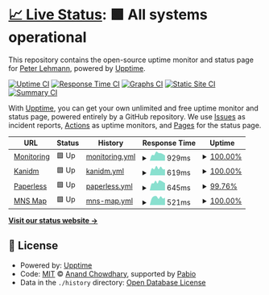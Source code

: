# [📈 Live Status](https://peterablehmann.github.io/upptime): <!--live status--> **🟩 All systems operational**

This repository contains the open-source uptime monitor and status page for [Peter Lehmann](https://peterablehmann.github.io/upptime), powered by [Upptime](https://github.com/upptime/upptime).

[![Uptime CI](https://github.com/peterablehmann/upptime/workflows/Uptime%20CI/badge.svg)](https://github.com/peterablehmann/upptime/actions?query=workflow%3A%22Uptime+CI%22)
[![Response Time CI](https://github.com/peterablehmann/upptime/workflows/Response%20Time%20CI/badge.svg)](https://github.com/peterablehmann/upptime/actions?query=workflow%3A%22Response+Time+CI%22)
[![Graphs CI](https://github.com/peterablehmann/upptime/workflows/Graphs%20CI/badge.svg)](https://github.com/peterablehmann/upptime/actions?query=workflow%3A%22Graphs+CI%22)
[![Static Site CI](https://github.com/peterablehmann/upptime/workflows/Static%20Site%20CI/badge.svg)](https://github.com/peterablehmann/upptime/actions?query=workflow%3A%22Static+Site+CI%22)
[![Summary CI](https://github.com/peterablehmann/upptime/workflows/Summary%20CI/badge.svg)](https://github.com/peterablehmann/upptime/actions?query=workflow%3A%22Summary+CI%22)

With [Upptime](https://upptime.js.org), you can get your own unlimited and free uptime monitor and status page, powered entirely by a GitHub repository. We use [Issues](https://github.com/peterablehmann/upptime/issues) as incident reports, [Actions](https://github.com/peterablehmann/upptime/actions) as uptime monitors, and [Pages](https://peterablehmann.github.io/upptime) for the status page.

<!--start: status pages-->
<!-- This summary is generated by Upptime (https://github.com/upptime/upptime) -->
<!-- Do not edit this manually, your changes will be overwritten -->
<!-- prettier-ignore -->
| URL | Status | History | Response Time | Uptime |
| --- | ------ | ------- | ------------- | ------ |
| <img alt="" src="https://icons.duckduckgo.com/ip3/monitoring.xnee.net.ico" height="13"> [Monitoring](https://monitoring.xnee.net) | 🟩 Up | [monitoring.yml](https://github.com/peterablehmann/upptime/commits/HEAD/history/monitoring.yml) | <details><summary><img alt="Response time graph" src="./graphs/monitoring/response-time-week.png" height="20"> 929ms</summary><br><a href="https://upptime.xnee.net/history/monitoring"><img alt="Response time 827" src="https://img.shields.io/endpoint?url=https%3A%2F%2Fraw.githubusercontent.com%2Fpeterablehmann%2Fupptime%2FHEAD%2Fapi%2Fmonitoring%2Fresponse-time.json"></a><br><a href="https://upptime.xnee.net/history/monitoring"><img alt="24-hour response time 717" src="https://img.shields.io/endpoint?url=https%3A%2F%2Fraw.githubusercontent.com%2Fpeterablehmann%2Fupptime%2FHEAD%2Fapi%2Fmonitoring%2Fresponse-time-day.json"></a><br><a href="https://upptime.xnee.net/history/monitoring"><img alt="7-day response time 929" src="https://img.shields.io/endpoint?url=https%3A%2F%2Fraw.githubusercontent.com%2Fpeterablehmann%2Fupptime%2FHEAD%2Fapi%2Fmonitoring%2Fresponse-time-week.json"></a><br><a href="https://upptime.xnee.net/history/monitoring"><img alt="30-day response time 871" src="https://img.shields.io/endpoint?url=https%3A%2F%2Fraw.githubusercontent.com%2Fpeterablehmann%2Fupptime%2FHEAD%2Fapi%2Fmonitoring%2Fresponse-time-month.json"></a><br><a href="https://upptime.xnee.net/history/monitoring"><img alt="1-year response time 827" src="https://img.shields.io/endpoint?url=https%3A%2F%2Fraw.githubusercontent.com%2Fpeterablehmann%2Fupptime%2FHEAD%2Fapi%2Fmonitoring%2Fresponse-time-year.json"></a></details> | <details><summary><a href="https://upptime.xnee.net/history/monitoring">100.00%</a></summary><a href="https://upptime.xnee.net/history/monitoring"><img alt="All-time uptime 100.00%" src="https://img.shields.io/endpoint?url=https%3A%2F%2Fraw.githubusercontent.com%2Fpeterablehmann%2Fupptime%2FHEAD%2Fapi%2Fmonitoring%2Fuptime.json"></a><br><a href="https://upptime.xnee.net/history/monitoring"><img alt="24-hour uptime 100.00%" src="https://img.shields.io/endpoint?url=https%3A%2F%2Fraw.githubusercontent.com%2Fpeterablehmann%2Fupptime%2FHEAD%2Fapi%2Fmonitoring%2Fuptime-day.json"></a><br><a href="https://upptime.xnee.net/history/monitoring"><img alt="7-day uptime 100.00%" src="https://img.shields.io/endpoint?url=https%3A%2F%2Fraw.githubusercontent.com%2Fpeterablehmann%2Fupptime%2FHEAD%2Fapi%2Fmonitoring%2Fuptime-week.json"></a><br><a href="https://upptime.xnee.net/history/monitoring"><img alt="30-day uptime 100.00%" src="https://img.shields.io/endpoint?url=https%3A%2F%2Fraw.githubusercontent.com%2Fpeterablehmann%2Fupptime%2FHEAD%2Fapi%2Fmonitoring%2Fuptime-month.json"></a><br><a href="https://upptime.xnee.net/history/monitoring"><img alt="1-year uptime 100.00%" src="https://img.shields.io/endpoint?url=https%3A%2F%2Fraw.githubusercontent.com%2Fpeterablehmann%2Fupptime%2FHEAD%2Fapi%2Fmonitoring%2Fuptime-year.json"></a></details>
| <img alt="" src="https://icons.duckduckgo.com/ip3/idm.xnee.net.ico" height="13"> [Kanidm](https://idm.xnee.net) | 🟩 Up | [kanidm.yml](https://github.com/peterablehmann/upptime/commits/HEAD/history/kanidm.yml) | <details><summary><img alt="Response time graph" src="./graphs/kanidm/response-time-week.png" height="20"> 619ms</summary><br><a href="https://upptime.xnee.net/history/kanidm"><img alt="Response time 665" src="https://img.shields.io/endpoint?url=https%3A%2F%2Fraw.githubusercontent.com%2Fpeterablehmann%2Fupptime%2FHEAD%2Fapi%2Fkanidm%2Fresponse-time.json"></a><br><a href="https://upptime.xnee.net/history/kanidm"><img alt="24-hour response time 537" src="https://img.shields.io/endpoint?url=https%3A%2F%2Fraw.githubusercontent.com%2Fpeterablehmann%2Fupptime%2FHEAD%2Fapi%2Fkanidm%2Fresponse-time-day.json"></a><br><a href="https://upptime.xnee.net/history/kanidm"><img alt="7-day response time 619" src="https://img.shields.io/endpoint?url=https%3A%2F%2Fraw.githubusercontent.com%2Fpeterablehmann%2Fupptime%2FHEAD%2Fapi%2Fkanidm%2Fresponse-time-week.json"></a><br><a href="https://upptime.xnee.net/history/kanidm"><img alt="30-day response time 654" src="https://img.shields.io/endpoint?url=https%3A%2F%2Fraw.githubusercontent.com%2Fpeterablehmann%2Fupptime%2FHEAD%2Fapi%2Fkanidm%2Fresponse-time-month.json"></a><br><a href="https://upptime.xnee.net/history/kanidm"><img alt="1-year response time 665" src="https://img.shields.io/endpoint?url=https%3A%2F%2Fraw.githubusercontent.com%2Fpeterablehmann%2Fupptime%2FHEAD%2Fapi%2Fkanidm%2Fresponse-time-year.json"></a></details> | <details><summary><a href="https://upptime.xnee.net/history/kanidm">100.00%</a></summary><a href="https://upptime.xnee.net/history/kanidm"><img alt="All-time uptime 100.00%" src="https://img.shields.io/endpoint?url=https%3A%2F%2Fraw.githubusercontent.com%2Fpeterablehmann%2Fupptime%2FHEAD%2Fapi%2Fkanidm%2Fuptime.json"></a><br><a href="https://upptime.xnee.net/history/kanidm"><img alt="24-hour uptime 100.00%" src="https://img.shields.io/endpoint?url=https%3A%2F%2Fraw.githubusercontent.com%2Fpeterablehmann%2Fupptime%2FHEAD%2Fapi%2Fkanidm%2Fuptime-day.json"></a><br><a href="https://upptime.xnee.net/history/kanidm"><img alt="7-day uptime 100.00%" src="https://img.shields.io/endpoint?url=https%3A%2F%2Fraw.githubusercontent.com%2Fpeterablehmann%2Fupptime%2FHEAD%2Fapi%2Fkanidm%2Fuptime-week.json"></a><br><a href="https://upptime.xnee.net/history/kanidm"><img alt="30-day uptime 100.00%" src="https://img.shields.io/endpoint?url=https%3A%2F%2Fraw.githubusercontent.com%2Fpeterablehmann%2Fupptime%2FHEAD%2Fapi%2Fkanidm%2Fuptime-month.json"></a><br><a href="https://upptime.xnee.net/history/kanidm"><img alt="1-year uptime 100.00%" src="https://img.shields.io/endpoint?url=https%3A%2F%2Fraw.githubusercontent.com%2Fpeterablehmann%2Fupptime%2FHEAD%2Fapi%2Fkanidm%2Fuptime-year.json"></a></details>
| <img alt="" src="https://icons.duckduckgo.com/ip3/paperless.xnee.net.ico" height="13"> [Paperless](https://paperless.xnee.net) | 🟩 Up | [paperless.yml](https://github.com/peterablehmann/upptime/commits/HEAD/history/paperless.yml) | <details><summary><img alt="Response time graph" src="./graphs/paperless/response-time-week.png" height="20"> 645ms</summary><br><a href="https://upptime.xnee.net/history/paperless"><img alt="Response time 719" src="https://img.shields.io/endpoint?url=https%3A%2F%2Fraw.githubusercontent.com%2Fpeterablehmann%2Fupptime%2FHEAD%2Fapi%2Fpaperless%2Fresponse-time.json"></a><br><a href="https://upptime.xnee.net/history/paperless"><img alt="24-hour response time 612" src="https://img.shields.io/endpoint?url=https%3A%2F%2Fraw.githubusercontent.com%2Fpeterablehmann%2Fupptime%2FHEAD%2Fapi%2Fpaperless%2Fresponse-time-day.json"></a><br><a href="https://upptime.xnee.net/history/paperless"><img alt="7-day response time 645" src="https://img.shields.io/endpoint?url=https%3A%2F%2Fraw.githubusercontent.com%2Fpeterablehmann%2Fupptime%2FHEAD%2Fapi%2Fpaperless%2Fresponse-time-week.json"></a><br><a href="https://upptime.xnee.net/history/paperless"><img alt="30-day response time 704" src="https://img.shields.io/endpoint?url=https%3A%2F%2Fraw.githubusercontent.com%2Fpeterablehmann%2Fupptime%2FHEAD%2Fapi%2Fpaperless%2Fresponse-time-month.json"></a><br><a href="https://upptime.xnee.net/history/paperless"><img alt="1-year response time 719" src="https://img.shields.io/endpoint?url=https%3A%2F%2Fraw.githubusercontent.com%2Fpeterablehmann%2Fupptime%2FHEAD%2Fapi%2Fpaperless%2Fresponse-time-year.json"></a></details> | <details><summary><a href="https://upptime.xnee.net/history/paperless">99.76%</a></summary><a href="https://upptime.xnee.net/history/paperless"><img alt="All-time uptime 99.97%" src="https://img.shields.io/endpoint?url=https%3A%2F%2Fraw.githubusercontent.com%2Fpeterablehmann%2Fupptime%2FHEAD%2Fapi%2Fpaperless%2Fuptime.json"></a><br><a href="https://upptime.xnee.net/history/paperless"><img alt="24-hour uptime 98.31%" src="https://img.shields.io/endpoint?url=https%3A%2F%2Fraw.githubusercontent.com%2Fpeterablehmann%2Fupptime%2FHEAD%2Fapi%2Fpaperless%2Fuptime-day.json"></a><br><a href="https://upptime.xnee.net/history/paperless"><img alt="7-day uptime 99.76%" src="https://img.shields.io/endpoint?url=https%3A%2F%2Fraw.githubusercontent.com%2Fpeterablehmann%2Fupptime%2FHEAD%2Fapi%2Fpaperless%2Fuptime-week.json"></a><br><a href="https://upptime.xnee.net/history/paperless"><img alt="30-day uptime 99.94%" src="https://img.shields.io/endpoint?url=https%3A%2F%2Fraw.githubusercontent.com%2Fpeterablehmann%2Fupptime%2FHEAD%2Fapi%2Fpaperless%2Fuptime-month.json"></a><br><a href="https://upptime.xnee.net/history/paperless"><img alt="1-year uptime 99.97%" src="https://img.shields.io/endpoint?url=https%3A%2F%2Fraw.githubusercontent.com%2Fpeterablehmann%2Fupptime%2FHEAD%2Fapi%2Fpaperless%2Fuptime-year.json"></a></details>
| <img alt="" src="https://icons.duckduckgo.com/ip3/map.mns.xnee.net.ico" height="13"> [MNS Map](https://map.mns.xnee.net) | 🟩 Up | [mns-map.yml](https://github.com/peterablehmann/upptime/commits/HEAD/history/mns-map.yml) | <details><summary><img alt="Response time graph" src="./graphs/mns-map/response-time-week.png" height="20"> 521ms</summary><br><a href="https://upptime.xnee.net/history/mns-map"><img alt="Response time 564" src="https://img.shields.io/endpoint?url=https%3A%2F%2Fraw.githubusercontent.com%2Fpeterablehmann%2Fupptime%2FHEAD%2Fapi%2Fmns-map%2Fresponse-time.json"></a><br><a href="https://upptime.xnee.net/history/mns-map"><img alt="24-hour response time 496" src="https://img.shields.io/endpoint?url=https%3A%2F%2Fraw.githubusercontent.com%2Fpeterablehmann%2Fupptime%2FHEAD%2Fapi%2Fmns-map%2Fresponse-time-day.json"></a><br><a href="https://upptime.xnee.net/history/mns-map"><img alt="7-day response time 521" src="https://img.shields.io/endpoint?url=https%3A%2F%2Fraw.githubusercontent.com%2Fpeterablehmann%2Fupptime%2FHEAD%2Fapi%2Fmns-map%2Fresponse-time-week.json"></a><br><a href="https://upptime.xnee.net/history/mns-map"><img alt="30-day response time 535" src="https://img.shields.io/endpoint?url=https%3A%2F%2Fraw.githubusercontent.com%2Fpeterablehmann%2Fupptime%2FHEAD%2Fapi%2Fmns-map%2Fresponse-time-month.json"></a><br><a href="https://upptime.xnee.net/history/mns-map"><img alt="1-year response time 564" src="https://img.shields.io/endpoint?url=https%3A%2F%2Fraw.githubusercontent.com%2Fpeterablehmann%2Fupptime%2FHEAD%2Fapi%2Fmns-map%2Fresponse-time-year.json"></a></details> | <details><summary><a href="https://upptime.xnee.net/history/mns-map">100.00%</a></summary><a href="https://upptime.xnee.net/history/mns-map"><img alt="All-time uptime 100.00%" src="https://img.shields.io/endpoint?url=https%3A%2F%2Fraw.githubusercontent.com%2Fpeterablehmann%2Fupptime%2FHEAD%2Fapi%2Fmns-map%2Fuptime.json"></a><br><a href="https://upptime.xnee.net/history/mns-map"><img alt="24-hour uptime 100.00%" src="https://img.shields.io/endpoint?url=https%3A%2F%2Fraw.githubusercontent.com%2Fpeterablehmann%2Fupptime%2FHEAD%2Fapi%2Fmns-map%2Fuptime-day.json"></a><br><a href="https://upptime.xnee.net/history/mns-map"><img alt="7-day uptime 100.00%" src="https://img.shields.io/endpoint?url=https%3A%2F%2Fraw.githubusercontent.com%2Fpeterablehmann%2Fupptime%2FHEAD%2Fapi%2Fmns-map%2Fuptime-week.json"></a><br><a href="https://upptime.xnee.net/history/mns-map"><img alt="30-day uptime 100.00%" src="https://img.shields.io/endpoint?url=https%3A%2F%2Fraw.githubusercontent.com%2Fpeterablehmann%2Fupptime%2FHEAD%2Fapi%2Fmns-map%2Fuptime-month.json"></a><br><a href="https://upptime.xnee.net/history/mns-map"><img alt="1-year uptime 100.00%" src="https://img.shields.io/endpoint?url=https%3A%2F%2Fraw.githubusercontent.com%2Fpeterablehmann%2Fupptime%2FHEAD%2Fapi%2Fmns-map%2Fuptime-year.json"></a></details>

<!--end: status pages-->

[**Visit our status website →**](https://peterablehmann.github.io/upptime)

## 📄 License

- Powered by: [Upptime](https://github.com/upptime/upptime)
- Code: [MIT](./LICENSE) © [Anand Chowdhary](https://anandchowdhary.com), supported by [Pabio](https://pabio.com)
- Data in the `./history` directory: [Open Database License](https://opendatacommons.org/licenses/odbl/1-0/)
